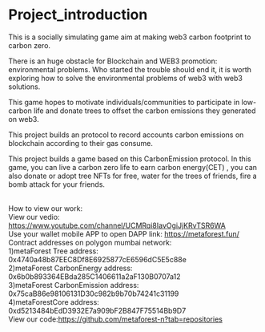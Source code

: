 # Project_introduction
This is a socially simulating game aim at making web3 carbon footprint to carbon zero.    
     
There is an huge obstacle for Blockchain and WEB3 promotion: environmental problems.  Who started the trouble should end it, it is worth exploring how to solve the environmental problems of web3 with web3 solutions.     
    
This game hopes to motivate individuals/communities to participate in low-carbon life and donate trees to offset the carbon emissions they generated on web3.    
    
This project builds an protocol to record accounts carbon emissions on blockchain according to their gas consume. <br>

This project builds a game based on this CarbonEmission protocol. In this game, you can live a carbon zero life to earn carbon energy(CET) , you can also donate or adopt tree NFTs for free, water for the trees of friends, fire a bomb attack for your friends.  <br> <br>

How to view our work:<br>
View our vedio: https://www.youtube.com/channel/UCMRqi8IavOgiJjKRvTSR6WA <br>
Use your wallet mobile APP to open DAPP link: https://metaforest.fun/  <br>
Contract addresses on polygon mumbai network: <br>
1)metaForest Tree address: 0x4740a48b87EEC8Df8E6925877cE6596dC5E5c88e <br> 
2)metaForest CarbonEnergy address: 0x6b0b893364EBda285C1406611a2aF130B0707a12 <br> 
3)metaForest CarbonEmission address: 0x75caB86e98106131D30c982b9b70b74241c31199 <br>
4)metaForestCore address: 0xd5213484bEdD3932E7a909bF2B847F75514Bb9D7 <br>
View our code:https://github.com/metaforest-n?tab=repositories 
